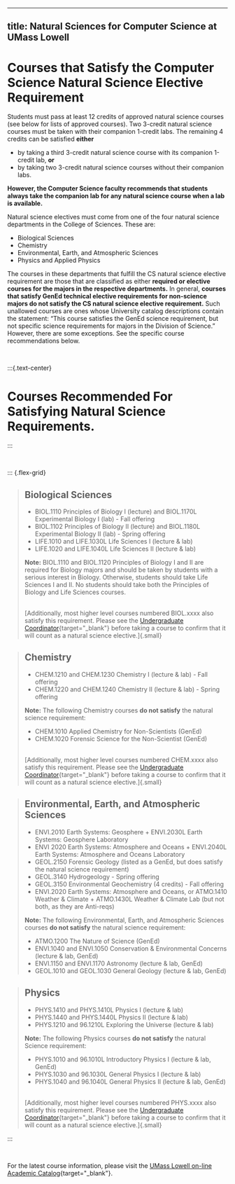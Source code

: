 
---
title: Natural Sciences for Computer Science at UMass Lowell
---

# Courses that Satisfy the Computer Science Natural Science Elective Requirement

Students must pass at least 12 credits of approved natural science courses (see below for lists of approved courses). Two 3-credit natural science courses must be taken with their companion 1-credit labs. The remaining 4 credits can be satisfied **either**

- by taking a third 3-credit natural science course with its companion 1-credit lab, **or**
- by taking two 3-credit natural science courses without their companion labs.

**However, the Computer Science faculty recommends that students always take the companion lab for any natural science course when a lab is available.**

Natural science electives must come from one of the four natural science departments in the College of Sciences. These are:

- Biological Sciences
- Chemistry
- Environmental, Earth, and Atmospheric Sciences
- Physics and Applied Physics

The courses in these departments that fulfill the CS natural science elective requirement are those that are classified as either **required or elective courses for the majors in the respective departments.** In general, **courses that satisfy GenEd technical elective requirements for non-science majors do not satisfy the CS natural science elective requirement.** Such unallowed courses are ones whose University catalog descriptions contain the statement: “This course satisfies the GenEd science requirement, but not specific science requirements for majors in the Division of Science.” However, there are some exceptions. See the specific course recommendations below.

<br>

:::{.text-center}
# Courses Recommended For Satisfying Natural Science Requirements.
:::

<br>

::: {.flex-grid}

> ## Biological Sciences
>
> - BIOL.1110 Principles of Biology I (lecture) and BIOL.1170L Experimental Biology I (lab) - Fall offering
> - BIOL.1102 Principles of Biology II (lecture) and BIOL.1180L Experimental Biology II (lab) - Spring offering
> - LIFE.1010 and LIFE.1030L Life Sciences I (lecture & lab)
> - LIFE.1020 and LIFE.1040L Life Sciences II (lecture & lab)
>
> **Note:** BIOL.1110 and BIOL.1120 Principles of Biology I and II are required for Biology majors and should be taken by students with a serious interest in Biology. Otherwise, students should take Life Sciences I and II. No students should take both the Principles of Biology and Life Sciences courses.
>
> <br>[Additionally, most higher level courses numbered BIOL.xxxx also satisfy this requirement. Please see the [Undergraduate Coordinator](mailto:ugcoord@uml.edu){target="_blank"} before taking a course to confirm that it will count as a natural science elective.]{.small}
>

> ## Chemistry
>
> - CHEM.1210 and CHEM.1230 Chemistry I (lecture & lab) - Fall offering
> - CHEM.1220 and CHEM.1240 Chemistry II (lecture & lab) - Spring offering
>
> **Note:** The following Chemistry courses **do not satisfy** the natural science requirement:
> - CHEM.1010 Applied Chemistry for Non-Scientists (GenEd) 
> - CHEM.1020 Forensic Science for the Non-Scientist (GenEd) 
>
> <br>[Additionally, most higher level courses numbered CHEM.xxxx also satisfy this requirement. Please see the [Undergraduate Coordinator](mailto:ugcoord@uml.edu){target="_blank"} before taking a course to confirm that it will count as a natural science elective.]{.small}
>

> ## Environmental, Earth, and Atmospheric Sciences
>
> - ENVI.2010 Earth Systems: Geosphere + ENVI.2030L Earth Systems: Geosphere Laboratory
> - ENVI 2020 Earth Systems: Atmosphere and Oceans + ENVI.2040L Earth Systems: Atmosphere and Oceans Laboratory
> - GEOL.2150 Forensic Geology (listed as a GenEd, but does satisfy the natural science requirement)
> - GEOL.3140 Hydrogeology - Spring offering
> - GEOL.3150 Environmental Geochemistry (4 credits) - Fall offering
> - ENVI.2020 Earth Systems: Atmosphere and Oceans, or ATMO.1410 Weather & Climate + ATMO.1430L Weather & Climate Lab (but not both, as they are Anti-reqs)
>
> **Note:** The following Environmental, Earth, and Atmospheric Sciences courses **do not satisfy** the natural science requirement:
> - ATMO.1200 The Nature of Science (GenEd)
> - ENVI.1040 and ENVI.1050 Conservation & Environmental Concerns (lecture & lab, GenEd)
> - ENVI.1150 and ENVI.1170 Astronomy (lecture & lab, GenEd)
> - GEOL.1010 and GEOL.1030 General Geology (lecture & lab, GenEd)
>

> ## Physics
>
> - PHYS.1410 and PHYS.1410L Physics I (lecture & lab)
> - PHYS.1440 and PHYS.1440L Physics II (lecture & lab)
> - PHYS.1210 and 96.1210L Exploring the Universe (lecture & lab)
>
> **Note:** The following Physics courses **do not satisfy** the natural Science requirement:
> - PHYS.1010 and 96.1010L Introductory Physics I (lecture & lab, GenEd)
> - PHYS.1030 and 96.1030L General Physics I (lecture & lab)
> - PHYS.1040 and 96.1040L General Physics II (lecture & lab, GenEd)
>
> <br>[Additionally, most higher level courses numbered PHYS.xxxx also satisfy this requirement. Please see the [Undergraduate Coordinator](mailto:ugcoord@uml.edu){target="_blank"} before taking a course to confirm that it will count as a natural science elective.]{.small}
>

:::

<br>

For the latest course information, please visit the [UMass Lowell on-line Academic Catalog](https://www.uml.edu/catalog/){target="_blank"}.




<!-- The general option for CS requires four CS electives.  The completion of these four CS electives must include a project sequence.  Project sequences are most often two courses, but in the case of Compiler Design, only one course is needed to complete the project sequence.
<br>
<br>
For all students with a single major in CS, four CS electives are required.  Some double majors with CS have fewer required CS electives, but must still complete a project sequence.  Dual CS/Math majors require three CS electives, while dual CS/EE majors require only two.
<br>
<br>

::: {.text-center}
# Sequence Options
:::
<br>

| First Semester                            | Second Semester                                                                                                                                                                                                                                                                                                                                                                                                                                                                                             |
|-------------------------------------------|-------------------------------------------------------------------------------------------------------------------------------------------------------------------------------------------------------------------------------------------------------------------------------------------------------------------------------------------------------------------------------------------------------------------------------------------------------------------------------------------------------------|
| COMP.3090 Database I                      | COMP.3100 Database II                                                                                                                                                                                                                                                                                                                                                                                                                                                                                       |
| COMP.4060 Intro. to Compiler Construction | *Additional CS Electives* [see above]                                                                                                                                                                                                                                                                                                                                                                                                                                                                       |
| COMP.4110 Software Engineering I          | COMP.4120 Software Engineering II                                                                                                                                                                                                                                                                                                                                                                                                                                                                           |
| COMP.4130 Data Communications I           | COMP.4140 Data Communications II  *— or —*<br> COMP.5610 Computer Security I  *— or —*<br> COMP.3611 Introduction to Computer Security  *— or —*<br> COMP.4611 Cyber Crime Investigation                                                                                                                                                                                                                                                                                                                    |
| COMP.4200 Artificial Intelligence         | COMP.4210 Data Mining  *— or —*<br> COMP.4220 Machine Learning *— or —*<br> COMP.4500 Mobile Robotics                                                                                                                                                                                                                                                                                                                                                                                                       |
| COMP.4210 Data Mining                     | COMP.4220 Machine Learning                                                                                                                                                                                                                                                                                                                                                                                                                                                                                  |
| COMP.4220 Machine Learning                | COMP.4230 Computer Vision  *— or —*<br> COMP.4420 Natural Language Processing  *— or —*<br> COMP.4500 Mobile Robotics                                                                                                                                                                                                                                                                                                                                                                                       |
| COMP.4270 Graphics I                      | COMP.4280 Graphics II                                                                                                                                                                                                                                                                                                                                                                                                                                                                                       |
| COMP.4630 Mobile App Programming I        | COMP.4631 Mobile App Programming II                                                                                                                                                                                                                                                                                                                                                                                                                                                                         |
| COMP.2300 Intro. to Computer Security     | COMP.2350 Cyber Crime Investigation *— or —*<br> COMP.3310 Cyber Defense *— or —*<br> COMP.3300 Introduction to Malware Analysis *— or —*<br> COMP.4650 Introduction to IoT Security and Privacy *— or —*<br> COMP.5610 Computer & Network Security I *— or —*<br> COMP.5620 Computer Security II *— or —*<br> COMP.5660 Malware Analysis *— or —*<br> COMP.5670 IoT Security and Privacy *— or —*<br> COMP.5690 Computer and Network Forensics *— or —*<br> COMP.6610 Advanaced Topics in Network Security |
| COMP.4610 GUI Programming I               | COMP.4620 GUI Programming II                                                                                                                                                                                                                                                                                                                                                                                                                                                                                |
| COMP.5400 Visual Analytics                | COMP.5410 Data Visualization                                                                                                                                                                                                                                                                                                                                                                                                                                                                                |
| COMP.5610 Computer Security I             | COMP.5620 Computer Security II                                                                                                                                                                                                                                                                                                                                                                                                                                                                              |

<br>

> **Note:** Any two courses from the following list will satisfy a **Robotics** project sequence:
> 
> <br>
> 
> ::: {.text-center} 
> COMP.4500 Mobile Robotics *— or —*<br> 
> COMP.4510 Probabilistic Robotics *— or —*<br> 
> COMP.4520 Robot Design *— or —*<br> 
> COMP.4200 Artificial Intelligence *— or —*<br> 
> COMP.4220 Machine Learning *— or —*<br> 
> COMP.4240 Introduction to Reinforcement Learning *— or —*<br> 
> COMP.5434 Reinforcement Learning *— or —*<br> 
> COMP.5540 Human-Robot Interaction  
> :::  
>  -->